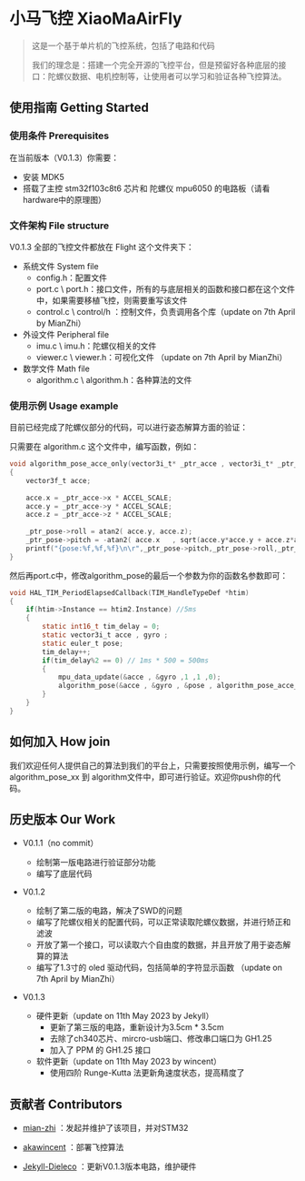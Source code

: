 # 小马飞控 XiaoMaAirFly 

> 这是一个基于单片机的飞控系统，包括了电路和代码
>
> 我们的理念是：搭建一个完全开源的飞控平台，但是预留好各种底层的接口：陀螺仪数据、电机控制等，让使用者可以学习和验证各种飞控算法。



## 使用指南 Getting Started

### 使用条件 Prerequisites

在当前版本（V0.1.3）你需要：

- 安装 MDK5 
- 搭载了主控 stm32f103c8t6 芯片和 陀螺仪 mpu6050  的电路板（请看hardware中的原理图）



### 文件架构 File structure

V0.1.3 全部的飞控文件都放在 Flight 这个文件夹下：

- 系统文件 System file
  -  config.h：配置文件
  - port.c \ port.h：接口文件，所有的与底层相关的函数和接口都在这个文件中，如果需要移植飞控，则需要重写该文件
  - control.c \ control/h ：控制文件，负责调用各个库（update on 7th April by MianZhi）
- 外设文件 Peripheral file
  - imu.c \ imu.h：陀螺仪相关的文件
  - viewer.c \ viewer.h：可视化文件 （update on 7th April by MianZhi）
- 数学文件 Math file
  - algorithm.c \ algorithm.h：各种算法的文件



### 使用示例 Usage example

目前已经完成了陀螺仪部分的代码，可以进行姿态解算方面的验证：

只需要在 algorithm.c 这个文件中，编写函数，例如：

```c
void algorithm_pose_acce_only(vector3i_t* _ptr_acce , vector3i_t* _ptr_gyro , ptr_euler_t _ptr_pose)
{
	vector3f_t acce;
	
	acce.x = _ptr_acce->x * ACCEL_SCALE;
	acce.y = _ptr_acce->y * ACCEL_SCALE;
	acce.z = _ptr_acce->z * ACCEL_SCALE;
	
	_ptr_pose->roll = atan2( acce.y, acce.z);
	_ptr_pose->pitch = -atan2( acce.x	, sqrt(acce.y*acce.y + acce.z*acce.z) );
	printf("{pose:%f,%f,%f}\n\r",_ptr_pose->pitch,_ptr_pose->roll,_ptr_pose->yaw);
}
```

然后再port.c中，修改algorithm_pose的最后一个参数为你的函数名参数即可：

```c
void HAL_TIM_PeriodElapsedCallback(TIM_HandleTypeDef *htim)
{
	if(htim->Instance == htim2.Instance) //5ms
	{	
		static int16_t tim_delay = 0;
		static vector3i_t acce , gyro ;
		static euler_t pose;
		tim_delay++;
		if(tim_delay%2 == 0) // 1ms * 500 = 500ms
		{
			mpu_data_update(&acce , &gyro ,1 ,1 ,0);
			algorithm_pose(&acce , &gyro , &pose , algorithm_pose_acce_only);
		}
	}
}
```



## 如何加入 How join

我们欢迎任何人提供自己的算法到我们的平台上，只需要按照使用示例，编写一个 algorithm_pose_xx 到 algorithm文件中，即可进行验证。欢迎你push你的代码。



## 历史版本 Our Work

- V0.1.1（no commit）
  - 绘制第一版电路进行验证部分功能
  - 编写了底层代码
  
- V0.1.2
  
  - 绘制了第二版的电路，解决了SWD的问题
  - 编写了陀螺仪相关的配置代码，可以正常读取陀螺仪数据，并进行矫正和滤波
  - 开放了第一个接口，可以读取六个自由度的数据，并且开放了用于姿态解算的算法
  - 编写了1.3寸的 oled 驱动代码，包括简单的字符显示函数 （update on 7th April by MianZhi）
  
- V0.1.3
  
  - 硬件更新（update on 11th May 2023 by Jekyll）
    - 更新了第三版的电路，重新设计为3.5cm * 3.5cm
    - 去除了ch340芯片、mircro-usb端口、修改串口端口为 GH1.25
    - 加入了 PPM 的 GH1.25 接口
  - 软件更新（update on 11th May 2023 by wincent）
    - 使用四阶 Runge-Kutta 法更新角速度状态，提高精度了
  
  

## 贡献者 Contributors

- [mian-zhi](https://github.com/mian-zhi) ：发起并维护了该项目，并对STM32

- [akawincent](https://github.com/akawincent) ：部署飞控算法

- [Jekyll-Dieleco](https://github.com/Jekyll-Dieleco) ：更新V0.1.3版本电路，维护硬件

